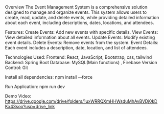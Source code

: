 Overview
The Event Management System is a comprehensive solution designed to manage and organize events. This system allows users to create, read, update, and delete events, while providing detailed information about each event, including descriptions, dates, locations, and attendees.

Features:
Create Events: Add new events with specific details.
View Events: View detailed information about all events.
Update Events: Modify existing event details.
Delete Events: Remove events from the system.
Event Details: Each event includes a description, date, location, and list of attendees.

Technologies Used:
Frontend: React, JavaScript, Bootstrap, css, tailwind
Backend: Spring Boot
Database: MySQL(Main functions) , Firebase
Version Control: Git

Install all dependencies:
npm install --force

Run Application:
npm run dev

Demo Video:
https://drive.google.com/drive/folders/1uxWRRQXmHHWsduMhAvBVDj0kDKx43soo?usp=drive_link
